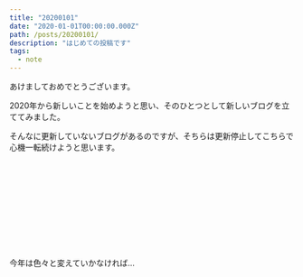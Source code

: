 ```yaml
---
title: "20200101"
date: "2020-01-01T00:00:00.000Z"
path: /posts/20200101/
description: "はじめての投稿です"
tags:
  - note
---
```


あけましておめでとうございます。

2020年から新しいことを始めようと思い、そのひとつとして新しいブログを立ててみました。

そんなに更新していないブログがあるのですが、そちらは更新停止してこちらで心機一転続けようと思います。

<div class="iframely-embed"><div class="iframely-responsive" style="height: 140px; padding-bottom: 0;"><a href="https://blog.tukae.lu/" data-iframely-url="//cdn.iframe.ly/YkjpGqi?iframe=card-small"></a></div></div><br/>

今年は色々と変えていかなければ…
